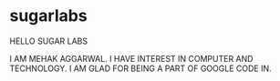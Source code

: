 # sugarlabs
HELLO SUGAR LABS

I AM MEHAK AGGARWAL. I HAVE INTEREST IN COMPUTER AND TECHNOLOGY. 
I AM GLAD FOR BEING A PART OF GOOGLE CODE IN.
